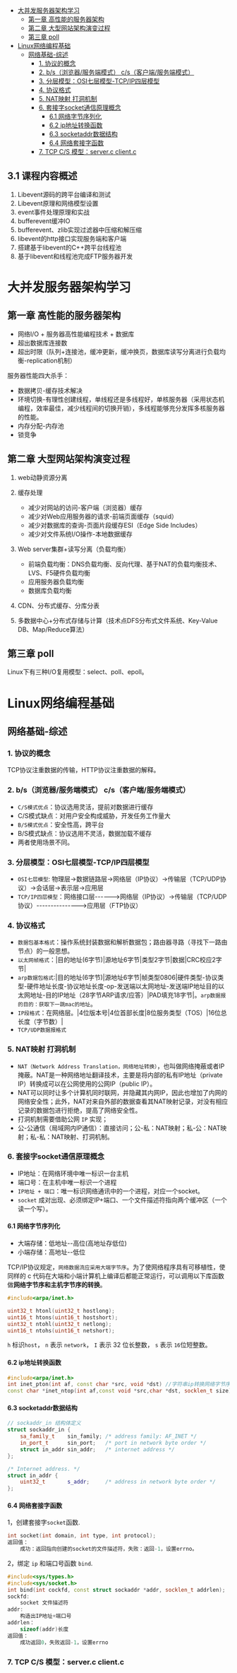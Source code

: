 - [大并发服务器架构学习](#大并发服务器架构学习)
  - [第一章 高性能的服务器架构](#第一章-高性能的服务器架构)
  - [第二章 大型网站架构演变过程](#第二章-大型网站架构演变过程)
  - [第三章 poll](#第三章-poll)
- [Linux网络编程基础](#linux网络编程基础)
  - [网络基础-综述](#网络基础-综述)
    - [1. 协议的概念](#1-协议的概念)
    - [2. b/s（浏览器/服务端模式） c/s（客户端/服务端模式）](#2-bs浏览器服务端模式-cs客户端服务端模式)
    - [3. 分层模型：OSI七层模型-TCP/IP四层模型](#3-分层模型osi七层模型-tcpip四层模型)
    - [4. 协议格式](#4-协议格式)
    - [5. NAT映射 打洞机制](#5-nat映射-打洞机制)
    - [6. 套接字socket通信原理概念](#6-套接字socket通信原理概念)
      - [6.1 网络字节序列化](#61-网络字节序列化)
      - [6.2 ip地址转换函数](#62-ip地址转换函数)
      - [6.3 socketaddr数据结构](#63-socketaddr数据结构)
      - [6.4 网络套接字函数](#64-网络套接字函数)
    - [7. TCP C/S 模型：server.c client.c](#7-tcp-cs-模型serverc-clientc)

## 3.1 课程内容概述

1. Libevent源码的跨平台编译和测试
2. Libevent原理和网络模型设置
3. event事件处理原理和实战
4. bufferevent缓冲IO
5. bufferevent、zlib实现过滤器中压缩和解压缩
6. libevent的http接口实现服务端和客户端
7. 搭建基于libevent的C++跨平台线程池
8. 基于libevent和线程池完成FTP服务器开发

# 大并发服务器架构学习

## 第一章 高性能的服务器架构

+ 网络I/O + 服务器高性能编程技术 + 数据库
+ 超出数据库连接数
+ 超出时限（队列+连接池，缓冲更新，缓冲换页，数据库读写分离进行负载均衡-replication机制）

服务器性能四大杀手：

+ 数据拷贝-缓存技术解决
+ 环境切换-有理性创建线程，单线程还是多线程好，单核服务器（采用状态机编程，效率最佳，减少线程间的切换开销），多线程能够充分发挥多核服务器的性能。
+ 内存分配-内存池
+ 锁竞争

## 第二章 大型网站架构演变过程

1. web动静资源分离
2. 缓存处理
    + 减少对网站的访问-客户端（浏览器）缓存
    + 减少对Web应用服务器的请求-前端页面缓存（squid）
    + 减少对数据库的查询-页面片段缓存ESI（Edge Side Includes）
    + 减少对文件系统I/O操作-本地数据缓存

3. Web server集群+读写分离（负载均衡）
    + 前端负载均衡：DNS负载均衡、反向代理、基于NAT的负载均衡技术、LVS、F5硬件负载均衡
    + 应用服务器负载均衡
    + 数据库负载均衡
4. CDN、分布式缓存、分库分表
5. 多数据中心+分布式存储与计算（技术点DFS分布式文件系统、Key-Value DB、Map/Reduce算法）

## 第三章 poll

Linux下有三种I/O复用模型：select、poll、epoll。

# Linux网络编程基础

## 网络基础-综述

### 1. 协议的概念

TCP协议注重数据的传输，HTTP协议注重数据的解释。

### 2. b/s（浏览器/服务端模式） c/s（客户端/服务端模式）

+ `C/S模式优点`：协议选用灵活，提前对数据进行缓存
+ C/S模式缺点：对用户安全构成威胁，开发任务工作量大
+ `B/S模式优点`：安全性高，跨平台
+ B/S模式缺点：协议选用不灵活，数据加载不缓存
+ 两者使用场景不同。

### 3. 分层模型：OSI七层模型-TCP/IP四层模型

+ `OSI七层模型`: 物理层->数据链路层->网络层（IP协议）->传输层（TCP/UDP协议）->会话层->表示层->应用层
+ `TCP/IP四层模型`：网络接口层------>网络层（IP协议）->传输层（TCP/UDP协议）--------------->应用层（FTP协议）

### 4. 协议格式

+ `数据包基本格式`：操作系统封装数据和解析数据包；路由器寻路（寻找下一路由节点）的一般思想。
+ `以太网帧格式`：|目的地址(6字节)|源地址6字节|类型2字节|数据|CRC校应2字节|
+ `arp数据包格式`:|目的地址(6字节)|源地址6字节|帧类型0806|硬件类型-协议类型-硬件地址长度-协议地址长度-op-发送端以太网地址-发送端IP地址目的以太网地址-目的IP地址（28字节ARP请求/应答）|PAD填充18字节|。`arp数据报的目的：获取下一跳mac的地址`。
+ `IP段格式`：在网络层。|4位版本号|4位首部长度|8位服务类型（TOS）|16位总长度（字节数）|
+ `TCP/UDP数据报格式`

### 5. NAT映射 打洞机制

+ `NAT（Network Address Translation，网络地址转换）`，也叫做网络掩蔽或者IP掩蔽。NAT是一种网络地址翻译技术，主要是将内部的私有IP地址（private IP）转换成可以在公网使用的公网IP（public IP）。
+ NAT可以同时让多个计算机同时联网，并隐藏其内网IP，因此也增加了内网的网络安全性；此外，NAT对来自外部的数据查看其NAT映射记录，对没有相应记录的数据包进行拒绝，提高了网络安全性。
+ 打洞机制需要借助公网 `IP` 实现；
+ 公-公通信（局域网内IP通信）：直接访问；公-私：NAT映射；私-公：NAT映射；私-私：NAT映射、打洞机制。

### 6. 套接字socket通信原理概念

+ IP地址：在网络环境中唯一标识一台主机
+ 端口号：在主机中唯一标识一个进程
+ `IP地址 + 端口`：唯一标识网络通讯中的一个进程，对应一个socket。
+ `socket` 成对出现、必须绑定IP+端口、一个文件描述符指向两个缓冲区（一个读一个写）。

#### 6.1 网络字节序列化

+ 大端存储：低地址--高位(高地址存低位)
+ 小端存储：高地址--低位

TCP/IP协议规定，`网络数据流应采用大端字节序`。为了使网络程序具有可移植性，使同样的 c 代码在大端和小端计算机上编译后都能正常运行，可以调用以下库函数做**网络字节序和主机字节序的转换**。

```c++
#include<arpa/inet.h>

uint32_t htonl(uint32_t hostlong);
uint16_t htons(uint16_t hostshort);
uint32_t ntohl(uint32_t netlong);
uint16_t ntohs(uint16_t netshort);
```

`h` 标识`host`， `n` 表示 `network`， `I` 表示 32 位长整数， `s` 表示 `16`位短整数。

#### 6.2 ip地址转换函数

``` C++
#include<arpa/inet.h>
int inet_pton(int af, const char *src, void *dst) //字符串ip转换网络字节序;
const char *inet_ntop(int af,const void *src,char *dst, socklen_t size) //网络字节序转换字符串ip;
```

#### 6.3 socketaddr数据结构

```c++
// sockaddr_in 结构体定义
struct sockaddr_in {
    sa_family_t    sin_family; /* address family: AF_INET */
    in_port_t      sin_port;   /* port in network byte order */
    struct in_addr sin_addr;   /* internet address */
};

/* Internet address. */
struct in_addr {
    uint32_t       s_addr;     /* address in network byte order */
};
```

#### 6.4 网络套接字函数

1，创建套接字`socket`函数.

```c++
int socket(int domain, int type, int protocol);
返回值：
    成功：返回指向创建的socket的文件描述符，失败：返回-1，设置errno。
```

2，绑定 `ip` 和端口号函数 `bind`.

```c++
#include<sys/types.h>
#include<sys/socket.h>
int bind(int cockfd, const struct sockaddr *addr, socklen_t addrlen);
sockfd:
    socket 文件描述符
addr:
    构造出IP地址+端口号
addrlen：
    sizeof(addr)长度
返回值：
    成功返回0，失败返回-1，设置errno
```

### 7. TCP C/S 模型：server.c client.c
